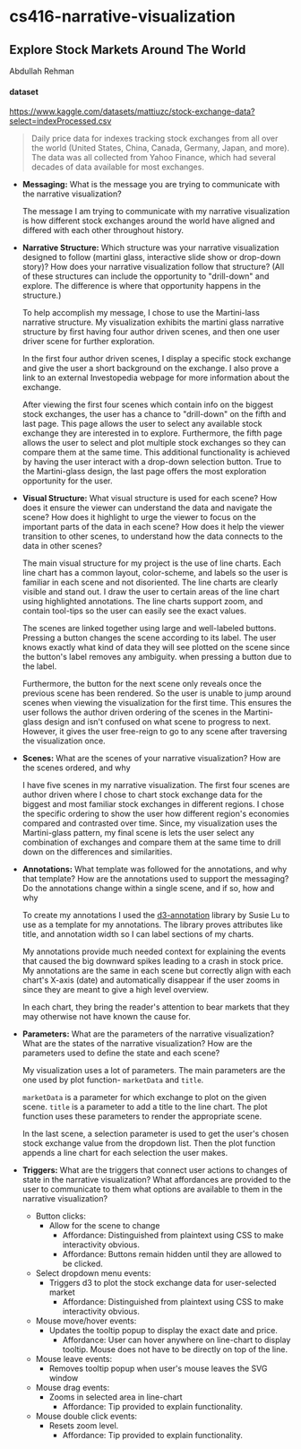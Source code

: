 # cs416-narrative-visualization

## Explore Stock Markets Around The World

Abdullah Rehman


#### dataset

<https://www.kaggle.com/datasets/mattiuzc/stock-exchange-data?select=indexProcessed.csv>

>Daily price data for indexes tracking stock exchanges from all over the world (United States, China, Canada, Germany, Japan, and more). The data was all collected from Yahoo Finance, which had several decades of data available for most exchanges.

- **Messaging:** What is the message you are trying to communicate with the narrative visualization?

	The message I am trying to communicate with my narrative visualization is how different stock exchanges around the world have aligned and differed with each other throughout history. 

- **Narrative Structure:** Which structure was your narrative visualization designed to follow (martini glass, interactive slide show or drop-down story)? How does your narrative visualization follow that structure? (All of these structures can include the opportunity to "drill-down" and explore. The difference is where that opportunity happens in the structure.)

	To help accomplish my message, I chose to use the Martini-lass narrative structure. My visualization exhibits the martini glass narrative structure by first having four author driven scenes, and then one user driver scene for further exploration.

	In the first four author driven scenes, I display a specific stock exchange and give the user a short background on the exchange. I also prove a link to an external Investopedia webpage for more information about the exchange.

	After viewing the first four scenes which contain info on the biggest stock exchanges, the user has a chance to "drill-down" on the fifth and last page.
	This page allows the user to select any available stock exchange they are interested in to explore. Furthermore, the fifth page allows the user to select and plot multiple stock exchanges so they can compare them at the same time. This additional functionality is achieved by having the user interact with a drop-down selection button. True to the Martini-glass design, the last page offers the most exploration opportunity for the user.

- **Visual Structure:** What visual structure is used for each scene? How does it ensure the viewer can understand the data and navigate the scene? How does it highlight to urge the viewer to focus on the important parts of the data in each scene? How does it help the viewer transition to other scenes, to understand how the data connects to the data in other scenes?

	The main visual structure for my project is the use of line charts. Each line chart has a common layout, color-scheme, and labels so the user is familiar in each scene and not disoriented. The line charts are clearly visible and stand out. I draw the user to certain areas of the line chart using highlighted annotations. The line charts support zoom, and contain tool-tips so the user can easily see the exact values.

	The scenes are linked together using large and well-labeled buttons. Pressing a button changes the scene according to its label. The user knows exactly what kind of data they will see plotted on the scene since the button's label removes any ambiguity. when pressing a button due to the label. 
	
	Furthermore, the button for the next scene only reveals once the previous scene has been rendered. So the user is unable to jump around scenes when viewing the visualization for the first time. This ensures the user follows the author driven ordering of the scenes in the Martini-glass design and isn't confused on what scene to progress to next. However, it gives the user free-reign to go to any scene after traversing the visualization once.

- **Scenes:** What are the scenes of your narrative visualization? How are the scenes ordered, and why

	I have five scenes in my narrative visualization. The first four scenes are author driven where I chose to chart stock exchange data for the biggest and most familiar stock exchanges in different regions. I chose the specific ordering to show the user how different region's economies compared and contrasted over time. Since, my visualization uses the Martini-glass pattern, my final scene is lets the user select any combination of exchanges and compare them at the same time to drill down on the differences and similarities. 

- **Annotations:** What template was followed for the annotations, and why that template? How are the annotations used to support the messaging? Do the annotations change within a single scene, and if so, how and why

	To create my annotations I used the [d3-annotation](https://d3-annotation.susielu.com/) library by Susie Lu to use as a template for my annotations. The library proves attributes like title, and annotation width so I can label sections of my charts.

	My annotations provide much needed context for explaining the events that caused the big downward spikes leading to a crash in stock price. My annotations are the same in each scene but correctly align with each chart's X-axis (date) and automatically disappear if the user zooms in since they are meant to give a high level overview.

	In each chart, they bring the reader's attention to bear markets that they may otherwise not have known the cause for.

- **Parameters:** What are the parameters of the narrative visualization? What are the states of the narrative visualization? How are the parameters used to define the state and each scene?

	My visualization uses a lot of parameters. The main parameters are the one used by plot function- `marketData` and `title`. 

	`marketData` is a parameter for which exchange to plot on the given scene. `title` is a parameter to add a title to the line chart. The plot function uses these parameters to render the appropriate scene.

	In the last scene, a selection parameter is used to get the user's chosen stock exchange value from the dropdown list. Then the plot function appends a line chart for each selection the user makes.


- **Triggers:** What are the triggers that connect user actions to changes of state in the narrative visualization? What affordances are provided to the user to communicate to them what options are available to them in the narrative visualization?

	- Button clicks:
    	- Allow for the scene to change
        	- Affordance: Distinguished from plaintext using CSS to make interactivity obvious.
        	- Affordance: Buttons remain hidden until they are allowed to be clicked.
  	- Select dropdown menu events:
    	- Triggers d3 to plot the stock exchange data for user-selected market
          - Affordance: Distinguished from plaintext using CSS to make interactivity obvious.
  	- Mouse move/hover events:
    	- Updates the tooltip popup to display the exact date and price.
        	- Affordance: User can hover anywhere on line-chart to display tooltip. Mouse does not have to be directly on top of the line.
  	- Mouse leave events:
    	- Removes tooltip popup when user's mouse leaves the SVG window
  	- Mouse drag events:
    	- Zooms in selected area in line-chart
        	- Affordance: Tip provided to explain functionality.
  	- Mouse double click events:
    	- Resets zoom level.
          - Affordance: Tip provided to explain functionality.
